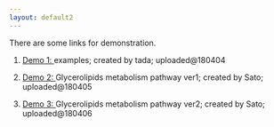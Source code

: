 ```yaml
---
layout: default2
---
```


There are some links for demonstration.
1. [Demo 1: ](samples/demo1.html) examples; created by tada; uploaded@180404

2. [Demo 2: ](samples/demo2.html) Glycerolipids metabolism pathway ver1; created by Sato; uploaded@180405

3. [Demo 3: ](samples/demo3.html) Glycerolipids metabolism pathway ver2; created by Sato; uploaded@180406
